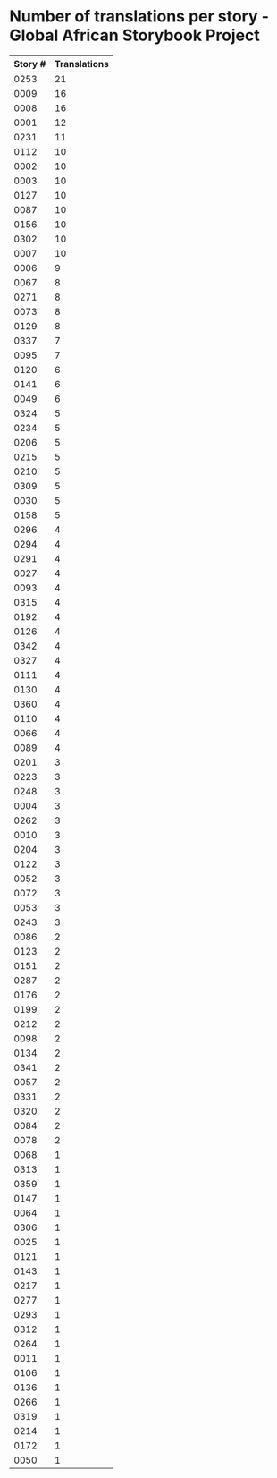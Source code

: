 # Number of translations per story - Global African Storybook Project

Story # | Translations
------- | ------------
0253 | 21
0009 | 16
0008 | 16
0001 | 12
0231 | 11
0112 | 10
0002 | 10
0003 | 10
0127 | 10
0087 | 10
0156 | 10
0302 | 10
0007 | 10
0006 | 9
0067 | 8
0271 | 8
0073 | 8
0129 | 8
0337 | 7
0095 | 7
0120 | 6
0141 | 6
0049 | 6
0324 | 5
0234 | 5
0206 | 5
0215 | 5
0210 | 5
0309 | 5
0030 | 5
0158 | 5
0296 | 4
0294 | 4
0291 | 4
0027 | 4
0093 | 4
0315 | 4
0192 | 4
0126 | 4
0342 | 4
0327 | 4
0111 | 4
0130 | 4
0360 | 4
0110 | 4
0066 | 4
0089 | 4
0201 | 3
0223 | 3
0248 | 3
0004 | 3
0262 | 3
0010 | 3
0204 | 3
0122 | 3
0052 | 3
0072 | 3
0053 | 3
0243 | 3
0086 | 2
0123 | 2
0151 | 2
0287 | 2
0176 | 2
0199 | 2
0212 | 2
0098 | 2
0134 | 2
0341 | 2
0057 | 2
0331 | 2
0320 | 2
0084 | 2
0078 | 2
0068 | 1
0313 | 1
0359 | 1
0147 | 1
0064 | 1
0306 | 1
0025 | 1
0121 | 1
0143 | 1
0217 | 1
0277 | 1
0293 | 1
0312 | 1
0264 | 1
0011 | 1
0106 | 1
0136 | 1
0266 | 1
0319 | 1
0214 | 1
0172 | 1
0050 | 1
